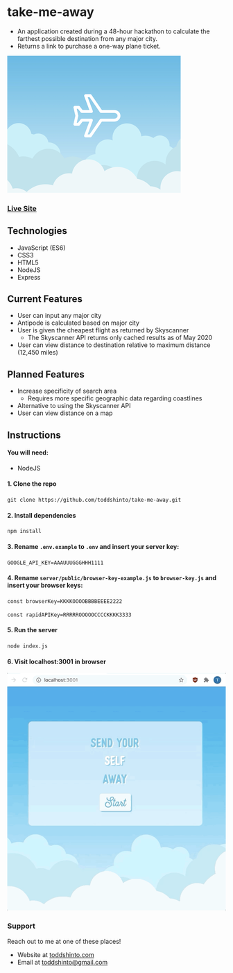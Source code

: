 # take-me-away
* An application created during a 48-hour hackathon to calculate the farthest possible destination from any major city.
* Returns a link to purchase a one-way plane ticket.

[![livesite][1]][2]

[1]:  /logo.png
[2]:  https://take-me-away.toddshinto.com "Redirect to homepage"

### [Live Site](https://take-me-away.toddshinto.com)

## Technologies
* JavaScript (ES6)
* CSS3
* HTML5
* NodeJS
* Express

## Current Features
* User can input any major city
* Antipode is calculated based on major city
* User is given the cheapest flight as returned by Skyscanner
  * The Skyscanner API returns only cached results as of May 2020
* User can view distance to destination relative to maximum distance (12,450 miles)

## Planned Features
* Increase specificity of search area
  * Requires more specific geographic data regarding coastlines
* Alternative to using the Skyscanner API
* User can view distance on a map

## Instructions
#### You will need:
* NodeJS
#### 1. Clone the repo
`git clone https://github.com/toddshinto/take-me-away.git`
#### 2. Install dependencies
`npm install`
#### 3. Rename `.env.example` to `.env` and insert your server key:
`GOOGLE_API_KEY=AAAUUUGGGHHH1111`
#### 4. Rename `server/public/browser-key-example.js` to `browser-key.js` and insert your browser keys:
`const browserKey=KKKKOOOOBBBBEEEE2222`

`const rapidAPIKey=RRRRROOOOOCCCCKKKK3333`
#### 5. Run the server
`node index.js`
#### 6. Visit localhost:3001 in browser
![start-screen](/start-screen-takeaway.gif)

### Support
Reach out to me at one of these places!
* Website at [toddshinto.com](https://toddshinto.com)
* Email at <toddshinto@gmail.com>
